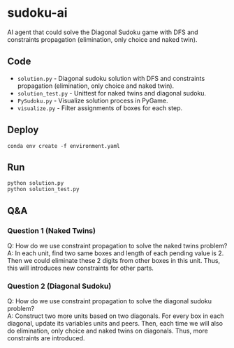 # sudoku-ai
AI agent that could solve the Diagonal Sudoku game with DFS and constraints propagation (elimination, only choice and naked twin).

## Code

* `solution.py` - Diagonal sudoku solution with DFS and constraints propagation (elimination, only choice and naked twin).
* `solution_test.py` - Unittest for naked twins and diagonal sudoku.
* `PySudoku.py` - Visualize solution process in PyGame.
* `visualize.py` -  Filter assignments of boxes for each step.


## Deploy

```
conda env create -f environment.yaml
```

## Run
```
python solution.py
python solution_test.py
```

## Q&A

### Question 1 (Naked Twins)
Q: How do we use constraint propagation to solve the naked twins problem?  
A: In each unit, find two same boxes and length of each pending value is 2. Then we could eliminate these 2 digits from other boxes in this unit. Thus, this will introduces new constraints for other parts.

### Question 2 (Diagonal Sudoku)
Q: How do we use constraint propagation to solve the diagonal sudoku problem?  
A: Construct two more units based on two diagonals. For every box in each diagonal, update its variables units and peers. Then, each time we will also do elimination, only choice and naked twins on diagonals. Thus, more constraints are introduced.

